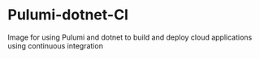 # Pulumi-dotnet-CI
Image for using Pulumi and dotnet to build and deploy cloud applications using continuous integration
